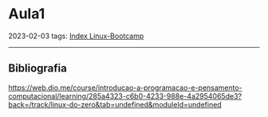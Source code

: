 # Aula1
2023-02-03
tags: [Index Linux-Bootcamp](../../Index%20Linux-Bootcamp.md)



-----------------------------------------------
## Bibliografia

https://web.dio.me/course/introducao-a-programacao-e-pensamento-computacional/learning/285a4323-c6b0-4233-988e-4a2954065de3?back=/track/linux-do-zero&tab=undefined&moduleId=undefined